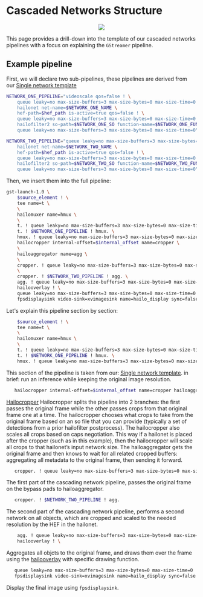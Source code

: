 # Cascaded Networks Structure

<div align="center"><img src="../../resources/cascaded_nets_pipeline.png"/></div>

This page provides a drill-down into the template of our cascaded networks pipelines with a focus on explaining the `GStreamer` pipeline.

## Example pipeline

First, we will declare two sub-pipelines, these pipelines are derived from our [Single network template](single_network.md)

```sh
NETWORK_ONE_PIPELINE="videoscale qos=false ! \
    queue leaky=no max-size-buffers=3 max-size-bytes=0 max-size-time=0 ! \
    hailonet net-name=$NETWORK_ONE_NAME \
    hef-path=$hef_path is-active=true qos=false ! \
    queue leaky=no max-size-buffers=3 max-size-bytes=0 max-size-time=0 ! \
    hailofilter2 so-path=$NETWORK_ONE_SO function-name=$NETWORK_ONE_FUNC_NAME qos=false ! \
    queue leaky=no max-size-buffers=3 max-size-bytes=0 max-size-time=0"

NETWORK_TWO_PIPELINE="queue leaky=no max-size-buffers=3 max-size-bytes=0 max-size-time=0 ! \
    hailonet net-name=$NETWORK_TWO_NAME \
    hef-path=$hef_path is-active=true qos=false ! \
    queue leaky=no max-size-buffers=3 max-size-bytes=0 max-size-time=0 ! \
    hailofilter2 so-path=$NETWORK_TWO_SO function-name=$NETWORK_TWO_FUNC_NAME qos=false ! \
    queue leaky=no max-size-buffers=3 max-size-bytes=0 max-size-time=0"
```

Then, we insert them into the full pipeline:

```sh
gst-launch-1.0 \
    $source_element ! \
    tee name=t \
    \
    hailomuxer name=hmux \
    \
    t. ! queue leaky=no max-size-buffers=3 max-size-bytes=0 max-size-time=0 ! hmux. \
    t. ! $NETWORK_ONE_PIPELINE ! hmux. \
    hmux. ! queue leaky=no max-size-buffers=3 max-size-bytes=0 max-size-time=0 ! \
    hailocropper internal-offset=$internal_offset name=cropper \
    \
    hailoaggregator name=agg \
    \
    cropper. ! queue leaky=no max-size-buffers=3 max-size-bytes=0 max-size-time=0 ! agg. \
    \
    cropper. ! $NETWORK_TWO_PIPELINE ! agg. \
    agg. ! queue leaky=no max-size-buffers=3 max-size-bytes=0 max-size-time=0 ! \
    hailooverlay ! \
    queue leaky=no max-size-buffers=3 max-size-bytes=0 max-size-time=0 ! videoconvert ! \
    fpsdisplaysink video-sink=xvimagesink name=hailo_display sync=false text-overlay=false ${additonal_parameters}
```

Let's explain this pipeline section by section:

```sh
    $source_element ! \
    tee name=t \
    \
    hailomuxer name=hmux \
    \
    t. ! queue leaky=no max-size-buffers=3 max-size-bytes=0 max-size-time=0 ! hmux. \
    t. ! $NETWORK_ONE_PIPELINE ! hmux. \
    hmux. ! queue leaky=no max-size-buffers=3 max-size-bytes=0 max-size-time=0 ! \
   ```

This section of the pipeline is taken from our: [Single network template](single_network.md#example-pipeline-with-resolution-preservation). in brief: run an inference while keeping the original image resolution.

```sh
   hailocropper internal-offset=$internal_offset name=cropper hailoaggregator name=agg
```

[Hailocropper](../elements/hailo_cropper.md) Hailocropper splits the pipeline into 2 branches: the first passes the original frame while the other passes crops from that original frame one at a time. The hailocropper chooses what crops to take from the original frame based on an so file that you can provide (typically a set of detections from a prior hailofilter postprocess). The hailocropper also scales all crops based on caps negotiation. This way if a hailonet is placed after the cropper (such as in this example), then the hailocropper will scale all crops to that hailonet’s input network size. The hailoaggregator gets the original frame and then knows to wait for all related cropped buffers: aggregating all metadata to the original frame, then sending it forward.

```sh
   cropper. ! queue leaky=no max-size-buffers=3 max-size-bytes=0 max-size-time=0 ! agg. \
```

The first part of the cascading network pipeline, passes the original frame on the bypass pads to hailoaggregator.

```sh
   cropper. ! $NETWORK_TWO_PIPELINE ! agg.
```

   The second part of the cascading network pipeline, performs a second network on all objects, which are cropped and scaled to the needed resolution by the HEF in the hailonet.

```sh
    agg. ! queue leaky=no max-size-buffers=3 max-size-bytes=0 max-size-time=0 ! \
    hailooverlay ! \
```

Aggregates all objcts to the original frame, and draws them over the frame using the [hailooverlay](../elements/hailo_overlay.md) with specific drawing function.

```sh
   queue leaky=no max-size-buffers=3 max-size-bytes=0 max-size-time=0 ! videoconvert ! \
   fpsdisplaysink video-sink=xvimagesink name=hailo_display sync=false text-overlay=false
```

Display the final image using `fpsdisplaysink`.
